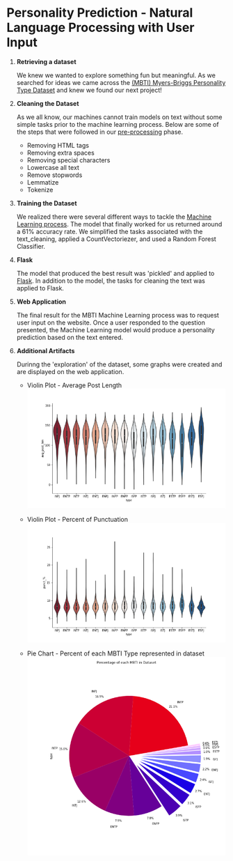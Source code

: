 # Personality Prediction - Natural Language Processing with User Input

1. **Retrieving a dataset**

   We knew we wanted to explore something fun but meaningful. As we searched for ideas we came across the
 [(MBTI) Myers-Briggs Personality Type Dataset](https://www.kaggle.com/datasnaek/mbti-type/activity) and knew we found our next project!  

2. **Cleaning the Dataset**

    As we all know, our machines cannot train models on text without some simple tasks prior to the machine learning process. Below are some of the steps that were followed in our [pre-processing](https://github.com/andrewzee23/personality_prediction/blob/main/melissa/data_cleaning_1.ipynb) phase.

    * Removing HTML tags
    * Removing extra spaces
    * Removing special characters
    * Lowercase all text
    * Remove stopwords
    * Lemmatize
    * Tokenize

3. **Training the Dataset**
   
    We realized there were several different ways to tackle the [Machine Learning process](https://github.com/andrewzee23/personality_prediction/blob/main/kristina/machine_learning_final.ipynb). The model that finally worked for us returned around a 61% accuracy rate. We simplified the tasks associated with the text_cleaning, applied a CountVectoriezer, and used a Random Forest Classifier. 

4. **Flask**

    The model that produced the best result was 'pickled' and applied to [Flask](https://github.com/andrewzee23/personality_prediction/blob/main/andrew/app.py). In addition to the model, the tasks for cleaning the text was applied to Flask. 

5. **Web Application**

    The final result for the MBTI Machine Learning process was to request user input on the website. Once a user responded to the question presented, the Machine Learning model would produce a personality prediction based on the text entered. 

6. **Additional Artifacts**

    Durinng the 'exploration' of the dataset, some graphs were created and are displayed on the web application.


     * Violin Plot - Average Post Length
     ![violin_avg_post_le](static/images/violin_avg_post_len.png)


     * Violin Plot - Percent of Punctuation
     ![violin_plot](static/images/violin_punct_perct.png)


     * Pie Chart - Percent of each MBTI Type represented in dataset
     ![pie_chart](static/images/pie_chart.png)
